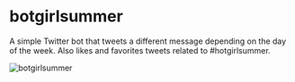 # botgirlsummer

A simple Twitter bot that tweets a different message depending on the day of the week. Also likes and favorites tweets related to #hotgirlsummer.

![botgirlsummer](https://user-images.githubusercontent.com/35574905/125010213-f2127700-e01a-11eb-87fb-a91cfe13a5b1.png)
